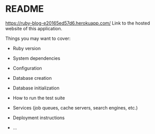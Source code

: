# README

https://ruby-blog-e20165ed57d6.herokuapp.com/
Link to the hosted website of this application.

Things you may want to cover:

- Ruby version

- System dependencies

- Configuration

- Database creation

- Database initialization

- How to run the test suite

- Services (job queues, cache servers, search engines, etc.)

- Deployment instructions

- ...
